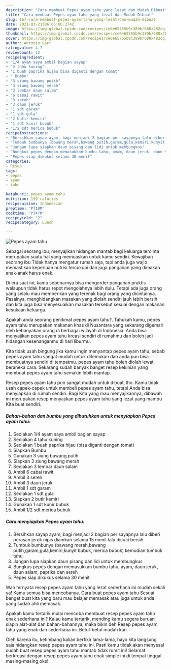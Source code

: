 ```yaml
---
description: "Cara membuat Pepes ayam tahu yang lezat dan Mudah Dibuat"
title: "Cara membuat Pepes ayam tahu yang lezat dan Mudah Dibuat"
slug: 167-cara-membuat-pepes-ayam-tahu-yang-lezat-dan-mudah-dibuat
date: 2021-03-21T06:05:00.274Z
image: https://img-global.cpcdn.com/recipes/ce0e65765b9c389b/680x482cq70/pepes-ayam-tahu-foto-resep-utama.jpg
thumbnail: https://img-global.cpcdn.com/recipes/ce0e65765b9c389b/680x482cq70/pepes-ayam-tahu-foto-resep-utama.jpg
cover: https://img-global.cpcdn.com/recipes/ce0e65765b9c389b/680x482cq70/pepes-ayam-tahu-foto-resep-utama.jpg
author: Antonio Carr
ratingvalue: 4.7
reviewcount: 12
recipeingredient:
- "1/4 ayam saya ambil bagian sayap"
- "4 tahu kuning"
- "1 buah paprika hijau bisa diganti dengan tomat"
- " Bumbu"
- "3 siung bawang putih"
- "3 siung bawang merah"
- "3 lembar daun salam"
- "6 cabai rawit"
- "3 sereh"
- "3 daun jeruk"
- "1 sdt garam"
- "1 sdt gula"
- "2 butir kemiri"
- "1 sdt kunir bubuk"
- "1/2 sdt merica bubuk"
recipeinstructions:
- "Bersihkan sayap ayam, bagi menjadi 2 bagian per sayapnya lalu diberi perasan jeruk nipis diamkan selama 15 menit lalu dicuci bersih"
- "Tumbuk bumbunya (bawang merah,bawang putih,garam,gula,kemiri,kunyit bubuk, merica bubuk) kemudian tumbuk tahu"
- "Jangan lupa siapkan daun pisang dan lidi untuk membungkus"
- "Bungkus pepes dengan memasukkan bumbu tahu, ayam, daun jeruk, daun salam, paprika dan sereh"
- "Pepes siap dikukus selama 30 menit"
categories:
- Resep
tags:
- pepes
- ayam
- tahu

katakunci: pepes ayam tahu 
nutrition: 139 calories
recipecuisine: Indonesian
preptime: "PT18M"
cooktime: "PT47M"
recipeyield: "2"
recipecategory: Lunch

---
```



![Pepes ayam tahu](https://img-global.cpcdn.com/recipes/ce0e65765b9c389b/680x482cq70/pepes-ayam-tahu-foto-resep-utama.jpg)

Sebagai seorang ibu, menyajikan hidangan mantab bagi keluarga tercinta merupakan suatu hal yang memuaskan untuk kamu sendiri. Kewajiban seorang ibu Tidak hanya mengatur rumah saja, tapi anda juga wajib memastikan keperluan nutrisi tercukupi dan juga panganan yang dimakan anak-anak harus enak.

Di era  saat ini, kamu sebenarnya bisa mengorder panganan praktis walaupun tidak harus repot mengolahnya lebih dulu. Tetapi ada juga orang yang selalu mau memberikan yang terenak bagi orang yang dicintainya. Pasalnya, menghidangkan masakan yang diolah sendiri jauh lebih bersih dan kita juga bisa menyesuaikan masakan tersebut sesuai dengan makanan kesukaan keluarga. 



Apakah anda seorang penikmat pepes ayam tahu?. Tahukah kamu, pepes ayam tahu merupakan makanan khas di Nusantara yang sekarang digemari oleh kebanyakan orang di berbagai wilayah di Indonesia. Anda bisa menyajikan pepes ayam tahu kreasi sendiri di rumahmu dan boleh jadi hidangan kesenanganmu di hari liburmu.

Kita tidak usah bingung jika kamu ingin menyantap pepes ayam tahu, sebab pepes ayam tahu sangat mudah untuk ditemukan dan anda pun bisa membuatnya sendiri di tempatmu. pepes ayam tahu boleh diolah lewat beraneka cara. Sekarang sudah banyak banget resep kekinian yang membuat pepes ayam tahu semakin lebih mantap.

Resep pepes ayam tahu pun sangat mudah untuk dibuat, lho. Kamu tidak usah capek-capek untuk membeli pepes ayam tahu, tetapi Anda bisa menyiapkan di rumah sendiri. Bagi Kita yang mau menyajikannya, dibawah ini merupakan resep menyajikan pepes ayam tahu yang lezat yang mampu Kita buat sendiri.

<!--inarticleads1-->

##### Bahan-bahan dan bumbu yang dibutuhkan untuk menyiapkan Pepes ayam tahu:

1. Sediakan 1/4 ayam saya ambil bagian sayap
1. Sediakan 4 tahu kuning
1. Sediakan 1 buah paprika hijau (bisa diganti dengan tomat)
1. Siapkan  Bumbu
1. Gunakan 3 siung bawang putih
1. Siapkan 3 siung bawang merah
1. Sediakan 3 lembar daun salam
1. Ambil 6 cabai rawit
1. Ambil 3 sereh
1. Ambil 3 daun jeruk
1. Ambil 1 sdt garam
1. Sediakan 1 sdt gula
1. Siapkan 2 butir kemiri
1. Gunakan 1 sdt kunir bubuk
1. Ambil 1/2 sdt merica bubuk




<!--inarticleads2-->

##### Cara menyiapkan Pepes ayam tahu:

1. Bersihkan sayap ayam, bagi menjadi 2 bagian per sayapnya lalu diberi perasan jeruk nipis diamkan selama 15 menit lalu dicuci bersih
1. Tumbuk bumbunya (bawang merah,bawang putih,garam,gula,kemiri,kunyit bubuk, merica bubuk) kemudian tumbuk tahu
1. Jangan lupa siapkan daun pisang dan lidi untuk membungkus
1. Bungkus pepes dengan memasukkan bumbu tahu, ayam, daun jeruk, daun salam, paprika dan sereh
1. Pepes siap dikukus selama 30 menit




Wah ternyata resep pepes ayam tahu yang lezat sederhana ini mudah sekali ya! Kamu semua bisa mencobanya. Cara buat pepes ayam tahu Sesuai banget buat kita yang baru mau belajar memasak atau juga untuk anda yang sudah ahli memasak.

Apakah kamu tertarik mulai mencoba membuat resep pepes ayam tahu enak sederhana ini? Kalau kamu tertarik, mending kamu segera buruan siapin alat-alat dan bahan-bahannya, maka bikin deh Resep pepes ayam tahu yang enak dan sederhana ini. Betul-betul mudah kan. 

Oleh karena itu, ketimbang kalian berfikir lama-lama, hayo kita langsung saja hidangkan resep pepes ayam tahu ini. Pasti kamu tiidak akan menyesal sudah buat resep pepes ayam tahu mantab tidak rumit ini! Selamat berkreasi dengan resep pepes ayam tahu enak simple ini di tempat tinggal masing-masing,oke!.

